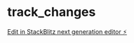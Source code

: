 # track_changes

[Edit in StackBlitz next generation editor ⚡️](https://stackblitz.com/~/github.com/krishnaju07/track_changes)